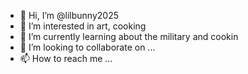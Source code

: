 - 👋 Hi, I’m @lilbunny2025
- 👀 I’m interested in art, cooking
- 🌱 I’m currently learning about the military and cookin
- 💞️ I’m looking to collaborate on ...
- 📫 How to reach me ...

<!---
lilbunny2025/lilbunny2025 is a ✨ special ✨ repository because its `README.md` (this file) appears on your GitHub profile.
You can click the Preview link to take a look at your changes.
--->
